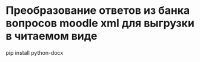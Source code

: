 # Преобразование ответов из банка вопросов moodle xml для выгрузки в читаемом виде
pip install python-docx
